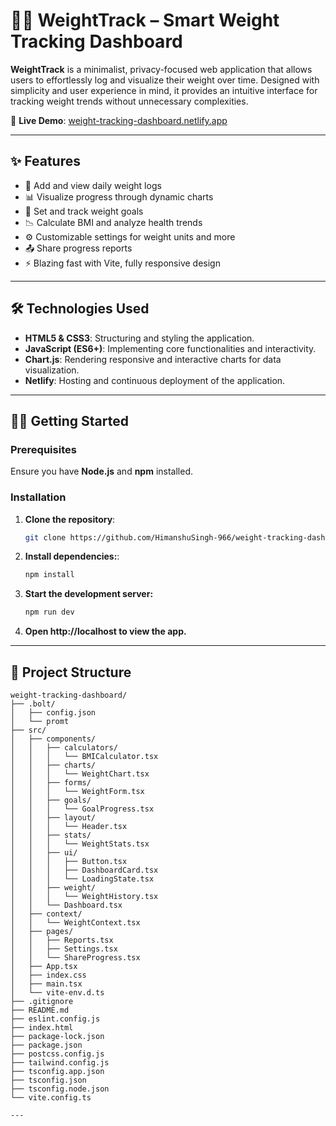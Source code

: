 # 🏋️‍♂️ WeightTrack – Smart Weight Tracking Dashboard

**WeightTrack** is a minimalist, privacy-focused web application that allows users to effortlessly log and visualize their weight over time. Designed with simplicity and user experience in mind, it provides an intuitive interface for tracking weight trends without unnecessary complexities.

🔗 **Live Demo**: [weight-tracking-dashboard.netlify.app](https://weight-tracking-dashboard.netlify.app)

---

## ✨ Features

- 📅 Add and view daily weight logs
- 📊 Visualize progress through dynamic charts
- 🎯 Set and track weight goals
- 📉 Calculate BMI and analyze health trends
- ⚙️ Customizable settings for weight units and more
- 📤 Share progress reports
- ⚡ Blazing fast with Vite, fully responsive design


---

## 🛠️ Technologies Used

- **HTML5 & CSS3**: Structuring and styling the application.
- **JavaScript (ES6+)**: Implementing core functionalities and interactivity.
- **Chart.js**: Rendering responsive and interactive charts for data visualization.
- **Netlify**: Hosting and continuous deployment of the application.

---
## 🧑‍💻 Getting Started

### Prerequisites

Ensure you have **Node.js** and **npm** installed.

### Installation

1. **Clone the repository**:
   ```bash
   git clone https://github.com/HimanshuSingh-966/weight-tracking-dashboard.git
2. **Install dependencies:**:
   ```bash
   npm install
3. **Start the development server:**
   ```bash
   npm run dev
4. **Open http://localhost to view the app.**

---

## 📂 Project Structure

```plaintext
weight-tracking-dashboard/
├── .bolt/
│   ├── config.json
│   └── promt
├── src/
│   ├── components/
│   │   ├── calculators/
│   │   │   └── BMICalculator.tsx
│   │   ├── charts/
│   │   │   └── WeightChart.tsx
│   │   ├── forms/
│   │   │   └── WeightForm.tsx
│   │   ├── goals/
│   │   │   └── GoalProgress.tsx
│   │   ├── layout/
│   │   │   └── Header.tsx
│   │   ├── stats/
│   │   │   └── WeightStats.tsx
│   │   ├── ui/
│   │   │   ├── Button.tsx
│   │   │   ├── DashboardCard.tsx
│   │   │   └── LoadingState.tsx
│   │   ├── weight/
│   │   │   └── WeightHistory.tsx
│   │   └── Dashboard.tsx
│   ├── context/
│   │   └── WeightContext.tsx
│   ├── pages/
│   │   ├── Reports.tsx
│   │   ├── Settings.tsx
│   │   └── ShareProgress.tsx
│   ├── App.tsx
│   ├── index.css
│   ├── main.tsx
│   └── vite-env.d.ts
├── .gitignore
├── README.md
├── eslint.config.js
├── index.html
├── package-lock.json
├── package.json
├── postcss.config.js
├── tailwind.config.js
├── tsconfig.app.json
├── tsconfig.json
├── tsconfig.node.json
└── vite.config.ts

---


